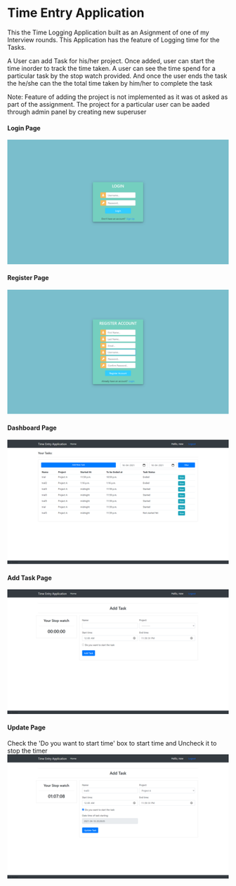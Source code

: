 # Time Entry Application
This the Time Logging Application built as an Asignment of one of my Interview rounds.
This Application has the feature of Logging time for the Tasks.

A User can add Task for his/her project.
Once added, user can start the time inorder to track the time taken.
A user can see the time spend for a particular task by the stop watch provided.
And once the user ends the task the he/she can the the total time taken by him/her to complete the task

Note: Feature of adding the project is not implemented as it was ot asked as part of the assignment.
The project for a particular user can be aaded through admin panel by creating new superuser

#### Login Page
![ScreenShot](https://github.com/Dishank99/Time-Entry-Application/blob/master/screenshots/Login.png)

#### Register Page
![ScreenShot](https://github.com/Dishank99/Time-Entry-Application/blob/master/screenshots/Register.png)

#### Dashboard Page
![ScreenShot](https://github.com/Dishank99/Time-Entry-Application/blob/master/screenshots/Dashboard.png)

#### Add Task Page
![ScreenShot](https://github.com/Dishank99/Time-Entry-Application/blob/master/screenshots/Add%20Task.png)

#### Update Page
Check the 'Do you want to start time' box to start time and Uncheck it to stop the timer
![ScreenShot](https://github.com/Dishank99/Time-Entry-Application/blob/master/screenshots/Update%20Task.png)
